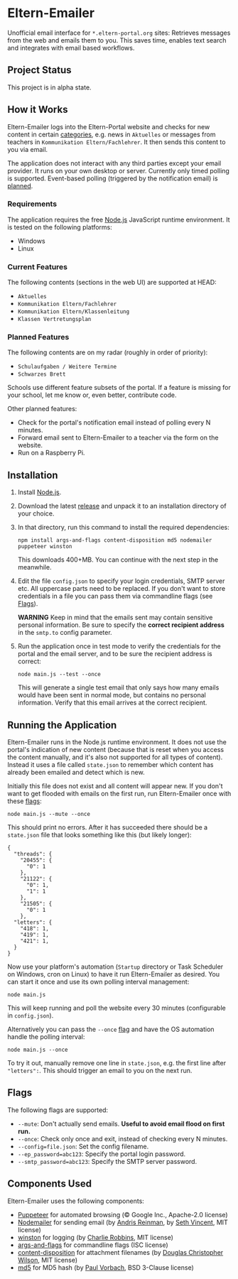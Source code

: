 # Eltern-Emailer

Unofficial email interface for `*.eltern-portal.org` sites: Retrieves messages from the web and
emails them to you. This saves time, enables text search and integrates with email based workflows.

## Project Status

This project is in alpha state.

## How it Works

Eltern-Emailer logs into the Eltern-Portal website and checks for new content in certain
[categories](#current-features), e.g. news in `Aktuelles` or messages from teachers in
`Kommunikation Eltern/Fachlehrer`. It then sends this content to you via email.

The application does not interact with any third parties except your email provider. It runs on
your own desktop or server. Currently only timed polling is supported. Event-based polling
(triggered by the notification email) is [planned](#planned-features).

### Requirements

The application requires the free [Node.js](https://en.wikipedia.org/wiki/Node.js) JavaScript
runtime environment. It is tested on the following platforms:

* Windows
* Linux

### Current Features

The following contents (sections in the web UI) are supported at HEAD:

* `Aktuelles`
* `Kommunikation Eltern/Fachlehrer`
* `Kommunikation Eltern/Klassenleitung`
* `Klassen Vertretungsplan`

### Planned Features

The following contents are on my radar (roughly in order of priority):

* `Schulaufgaben / Weitere Termine`
* `Schwarzes Brett`

Schools use different feature subsets of the portal. If a feature is missing for your school, let me
know or, even better, contribute code.

Other planned features:

* Check for the portal's notification email instead of polling every N minutes.
* Forward email sent to Eltern-Emailer to a teacher via the form on the website.
* Run on a Raspberry Pi.

## Installation

1. Install [Node.js](https://nodejs.org/).
1. Download the latest [release](https://github.com/zieren/eltern-emailer/releases) and unpack it
   to an installation directory of your choice.
1. In that directory, run this command to install the required dependencies:
   ```
   npm install args-and-flags content-disposition md5 nodemailer puppeteer winston
   ```
   This downloads 400+MB. You can continue with the next step in the meanwhile.
1. Edit the file `config.json` to specify your login credentials, SMTP server etc. All uppercase
   parts need to be replaced. If you don't want to store credentials in a file you can pass them
   via commandline flags (see [Flags](#flags)).

   **WARNING**
   Keep in mind that the emails sent may contain sensitive personal information. Be sure to specify the **correct recipient address** in the `smtp.to` config parameter.
1. Run the application once in test mode to verify the credentials for the portal and the email server, and to be sure the recipient address is correct:
   ```
   node main.js --test --once
   ```
   This will generate a single test email that only says how many emails would have been sent in normal mode, but contains no personal information. Verify that this email arrives at the correct recipient.

## Running the Application

Eltern-Emailer runs in the Node.js runtime environment. It does not use the portal's indication of new content (because that is reset when you access the content manually, and it's also not supported for all types of content). Instead it uses a file called `state.json` to remember which content has already been emailed and detect which is new.

Initially this file does not exist and all content will appear new. If you don't want to get
flooded with emails on the first run, run Eltern-Emailer once with these [flags](#flags):

```
node main.js --mute --once
```

This should print no errors. After it has succeeded there should be a `state.json` file that looks something like this (but likely longer):

```
{
  "threads": {
    "20455": {
      "0": 1
    },
    "21122": {
      "0": 1,
      "1": 1
    },
    "21505": {
      "0": 1
    },
  "letters": {
    "418": 1,
    "419": 1,
    "421": 1,
  }
}
```

Now use your platform's automation (`Startup` directory or Task Scheduler on Windows, cron on
Linux) to have it run Eltern-Emailer as desired. You can start it once and use its own polling
interval management:

```
node main.js
```

This will keep running and poll the website every 30 minutes (configurable in `config.json`).

Alternatively you can pass the `--once` [flag](#flags) and have the OS automation handle the polling interval:

```
node main.js --once
```

To try it out, manually remove one line in `state.json`, e.g. the first line after `"letters":`.
This should trigger an email to you on the next run.

## Flags

The following flags are supported:

* `--mute`: Don't actually send emails. **Useful to avoid email flood on first run.**
* `--once`: Check only once and exit, instead of checking every N minutes.
* `--config=file.json`: Set the config filename.
* `--ep_password=abc123`: Specify the portal login password.
* `--smtp_password=abc123`: Specify the SMTP server password.

## Components Used

Eltern-Emailer uses the following components:

* [Puppeteer](https://github.com/puppeteer/puppeteer) for automated browsing (&copy; Google Inc., Apache-2.0 license)
* [Nodemailer](https://nodemailer.com/) for sending email (by [Andris Reinman](https://github.com/andris9), by [Seth Vincent](https://github.com/sethvincent), MIT license)
* [winston](https://github.com/winstonjs/winston) for logging (by [Charlie Robbins](https://github.com/indexzero), MIT license)
* [args-and-flags](https://github.com/sethvincent/args-and-flags) for commandline flags (ISC license)
* [content-disposition](https://github.com/jshttp/content-disposition) for attachment filenames (by  [Douglas Christopher Wilson](https://github.com/dougwilson), MIT license)
* [md5](https://github.com/pvorb/node-md5) for MD5 hash (by [Paul Vorbach](https://github.com/pvorb), BSD 3-Clause license)

